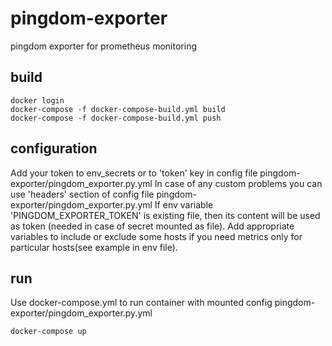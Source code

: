 # pingdom-exporter

pingdom exporter for prometheus monitoring

## build

~~~~
docker login
docker-compose -f docker-compose-build.yml build
docker-compose -f docker-compose-build.yml push
~~~~

## configuration

Add your token to env_secrets or to 'token' key in config file pingdom-exporter/pingdom_exporter.py.yml
In case of any custom problems you can use 'headers' section of config file pingdom-exporter/pingdom_exporter.py.yml
If env variable 'PINGDOM_EXPORTER_TOKEN' is existing file, then its content will be used as token (needed in case of secret mounted as file).
Add appropriate variables to include or exclude some hosts if you need metrics only for particular hosts(see example in env file).

## run

Use docker-compose.yml to run container with mounted config pingdom-exporter/pingdom_exporter.py.yml
~~~~
docker-compose up
~~~~

